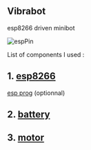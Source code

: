 ## Vibrabot
esp8266 driven minibot

![espPin](https://simple-circuit.com/wp-content/uploads/2018/06/esp-01-led-blink-circuit.png)

List of components I used :

## 1. [esp8266](https://www.gotronic.fr/art-module-esp8266-25664.htm#complte_desc)
   [esp prog](https://www.gotronic.fr/art-module-de-programmation-pour-esp8266-26573.htm) (optionnal)
## 2. [battery](https://www.gotronic.fr/art-accu-li-ion-3-7-v-250-mah-pr382527-30027.htm)
## 3. [motor](https://www.gotronic.fr/cat-moteurs-cc-1089.htm)
